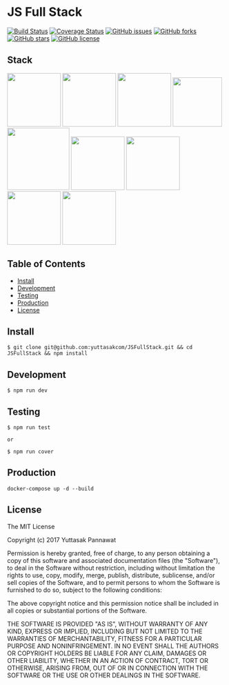 # JS Full Stack
[![Build Status](https://travis-ci.org/yuttasakcom/JSFullStack.svg?branch=master)](https://travis-ci.org/yuttasakcom/JSFullStack)
[![Coverage Status](https://img.shields.io/coveralls/github/yuttasakcom/JSFullStack/master.svg)](https://coveralls.io/github/yuttasakcom/JSFullStack?branch=master)
[![GitHub issues](https://img.shields.io/github/issues/yuttasakcom/JSFullStack.svg)](https://github.com/yuttasakcom/JSFullStack/issues)
[![GitHub forks](https://img.shields.io/github/forks/yuttasakcom/JSFullStack.svg)](https://github.com/yuttasakcom/JSFullStack/network)
[![GitHub stars](https://img.shields.io/github/stars/yuttasakcom/JSFullStack.svg)](https://github.com/yuttasakcom/JSFullStack/stargazers)
[![GitHub license](https://img.shields.io/github/license/yuttasakcom/JSFullStack.svg)](https://github.com/yuttasakcom/JSFullStack/blob/master/LICENSE)

## Stack
<img src="https://github.com/yuttasakcom/JSFullStack/blob/master/statics/img/nodejs.svn" width="124" /> <img src="https://github.com/yuttasakcom/JSFullStack/blob/master/statics/img/react.png" width="124" /> <img src="https://github.com/yuttasakcom/JSFullStack/blob/master/statics/img/redux.png" width="124" /> <img src="https://github.com/yuttasakcom/JSFullStack/blob/master/statics/img/es6.svg" width="114" /> <img src="https://github.com/yuttasakcom/JSFullStack/blob/master/statics/img/webpack.svg" width="144" /> <img src="https://github.com/yuttasakcom/JSFullStack/blob/master/statics/img/jest.png" width="124" /> <img src="https://github.com/yuttasakcom/JSFullStack/blob/master/statics/img/mongodb.png" width="124" /> <img src="https://github.com/yuttasakcom/JSFullStack/blob/master/statics/img/nginx.png" width="124" /> <img src="https://github.com/yuttasakcom/JSFullStack/blob/master/statics/img/docker.png" width="124" />

## Table of Contents
- [Install](#install)
- [Development](#development)
- [Testing](#testing)
- [Production](#production)
- [License](#license)

## Install
```
$ git clone git@github.com:yuttasakcom/JSFullStack.git && cd JSFullStack && npm install
```

## Development
```
$ npm run dev
```

## Testing
```
$ npm run test

or

$ npm run cover
```

## Production
```
docker-compose up -d --build
```

## License
The MIT License

Copyright (c) 2017 Yuttasak Pannawat

Permission is hereby granted, free of charge, to any person obtaining a copy of this software and associated documentation files (the "Software"), to deal in the Software without restriction, including without limitation the rights to use, copy, modify, merge, publish, distribute, sublicense, and/or sell copies of the Software, and to permit persons to whom the Software is furnished to do so, subject to the following conditions:

The above copyright notice and this permission notice shall be included in all copies or substantial portions of the Software.

THE SOFTWARE IS PROVIDED "AS IS", WITHOUT WARRANTY OF ANY KIND, EXPRESS OR IMPLIED, INCLUDING BUT NOT LIMITED TO THE WARRANTIES OF MERCHANTABILITY, FITNESS FOR A PARTICULAR PURPOSE AND NONINFRINGEMENT. IN NO EVENT SHALL THE AUTHORS OR COPYRIGHT HOLDERS BE LIABLE FOR ANY CLAIM, DAMAGES OR OTHER LIABILITY, WHETHER IN AN ACTION OF CONTRACT, TORT OR OTHERWISE, ARISING FROM, OUT OF OR IN CONNECTION WITH THE SOFTWARE OR THE USE OR OTHER DEALINGS IN THE SOFTWARE.
